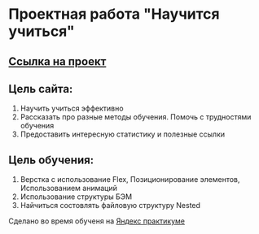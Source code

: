 # **Проектная работа "Научится учиться"**  

## [Ссылка на проект](https://mihail-kiyamov.github.io/how-to-learn/)
  
## **Цель сайта:**  
1. Научить учиться эффективно   
2. Рассказать про разные методы обучения. Помочь с трудностями обучения  
3. Предоставить интересную статистику и полезные ссылки  

## **Цель обучения:**  
1. Верстка с использование Flex, Позиционирование элементов, Использованием анимаций  
2. Использование структуры БЭМ  
3. Найчиться состовлять файловую структуру Nested  
  
Сделано во время обученя на [Яндекс практикуме](https://practicum.yandex.ru/profile/web/)  
